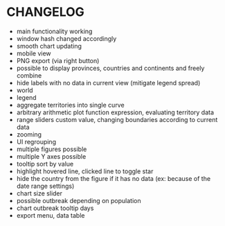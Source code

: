 # CHANGELOG

* main functionality working
* window hash changed accordingly
* smooth chart updating
* mobile view
* PNG export (via right button)
* possible to display provinces, countries and continents and freely combine
* hide labels with no data in current view (mitigate legend spread)
* world
* legend
* aggregate territories into single curve
* arbitrary arithmetic plot function expression, evaluating territory data
* range sliders custom value, changing boundaries according to current data
* zooming
* UI regrouping
* multiple figures possible
* multiple Y axes possible
* tooltip sort by value
* highlight hovered line, clicked line to toggle star
* hide the country from the figure if it has no data (ex: because of the date range settings)
* chart size slider
* possible outbreak depending on population
* chart outbreak tooltip days
* export menu, data table